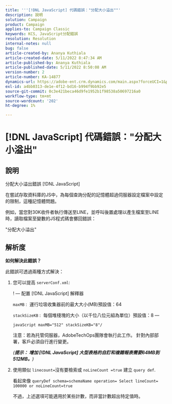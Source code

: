 ```yaml
---
title: '''[!DNL JavaScript] 代碼錯誤："分配大小溢出""'
description: 說明
solution: Campaign
product: Campaign
applies-to: Campaign Classic
keywords: KCS, JavaScript分配錯誤
resolution: Resolution
internal-notes: null
bug: false
article-created-by: Ananya Kuthiala
article-created-date: 5/11/2022 8:47:34 AM
article-published-by: Ananya Kuthiala
article-published-date: 5/11/2022 8:50:08 AM
version-number: 2
article-number: KA-14877
dynamics-url: https://adobe-ent.crm.dynamics.com/main.aspx?forceUCI=1&pagetype=entityrecord&etn=knowledgearticle&id=e9cf37fa-06d1-ec11-a7b5-0022480a8e40
exl-id: a4bb0313-de1e-4f12-bd16-b994f9bb92e5
source-git-commit: 0c3e421beca46d9fe1952b1f98538a50697216a0
workflow-type: tm+mt
source-wordcount: '202'
ht-degree: 1%

---
```


# [!DNL JavaScript] 代碼錯誤：&quot;分配大小溢出&quot;

## 說明

分配大小溢出錯誤 [!DNL JavaScript]

在嘗試存取資料庫的JS中，為每個查詢分配的記憶體超過伺服器設定檔案中設定的限制，這種記憶體問題。

例如，當您對30K收件者執行傳送至LINE，並呼叫後置處理以產生檔案至LINE時，讀取檔案至變數的JS程式碼會擲回錯誤：

&quot;分配大小溢出&quot;

## 解析度

<b>如何解決此錯誤？</b>

此錯誤可透過兩種方式解決：

1. 您可以提高 `serverConf.xml`:

   ! — 配置 [!DNL JavaScript] 解釋器

   `maxMB` :  運行垃圾收集器前的最大大小(MB)預設值：64

   `stackSizeKB` :  每個堆棧塊的大小（以千位八位元組為單位）預設值：8 —

   `javaScript maxMB="512" stackSizeKB="8"/`

   注意：若為托管伺服器，AdobeTechOps團隊會執行此工作。 針對內部部署，客戶必須自行進行變更。

   *(<b>提示： </b><b>增加 [!DNL JavaScript] 大型表格的自訂和複雜報表需要64MB到512MB。</b>)*

2. 使用類似 `linecount=`沒有要檢索或 `noLineCount =true` 建立 `query def`.

   看起來像 `queryDef schema=schemaName operation= Select lineCount= 100000 or noLineCount=true`

   不過，上述選項可能適用於某些計數，而非當計數超出特定值時。
